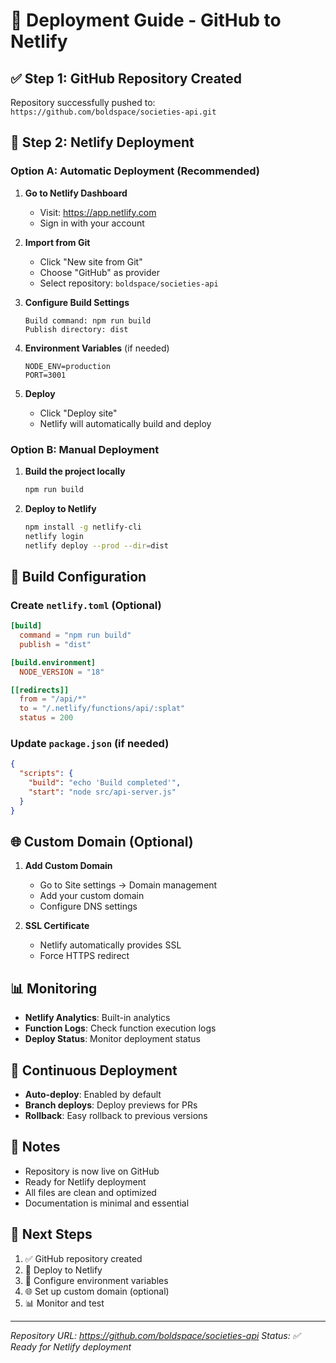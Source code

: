 # 🚀 Deployment Guide - GitHub to Netlify

## ✅ Step 1: GitHub Repository Created

Repository successfully pushed to: `https://github.com/boldspace/societies-api.git`

## 🚀 Step 2: Netlify Deployment

### Option A: Automatic Deployment (Recommended)

1. **Go to Netlify Dashboard**
   - Visit: https://app.netlify.com
   - Sign in with your account

2. **Import from Git**
   - Click "New site from Git"
   - Choose "GitHub" as provider
   - Select repository: `boldspace/societies-api`

3. **Configure Build Settings**
   ```
   Build command: npm run build
   Publish directory: dist
   ```

4. **Environment Variables** (if needed)
   ```
   NODE_ENV=production
   PORT=3001
   ```

5. **Deploy**
   - Click "Deploy site"
   - Netlify will automatically build and deploy

### Option B: Manual Deployment

1. **Build the project locally**
   ```bash
   npm run build
   ```

2. **Deploy to Netlify**
   ```bash
   npm install -g netlify-cli
   netlify login
   netlify deploy --prod --dir=dist
   ```

## 🔧 Build Configuration

### Create `netlify.toml` (Optional)
```toml
[build]
  command = "npm run build"
  publish = "dist"

[build.environment]
  NODE_VERSION = "18"

[[redirects]]
  from = "/api/*"
  to = "/.netlify/functions/api/:splat"
  status = 200
```

### Update `package.json` (if needed)
```json
{
  "scripts": {
    "build": "echo 'Build completed'",
    "start": "node src/api-server.js"
  }
}
```

## 🌐 Custom Domain (Optional)

1. **Add Custom Domain**
   - Go to Site settings → Domain management
   - Add your custom domain
   - Configure DNS settings

2. **SSL Certificate**
   - Netlify automatically provides SSL
   - Force HTTPS redirect

## 📊 Monitoring

- **Netlify Analytics**: Built-in analytics
- **Function Logs**: Check function execution logs
- **Deploy Status**: Monitor deployment status

## 🔄 Continuous Deployment

- **Auto-deploy**: Enabled by default
- **Branch deploys**: Deploy previews for PRs
- **Rollback**: Easy rollback to previous versions

## 📝 Notes

- Repository is now live on GitHub
- Ready for Netlify deployment
- All files are clean and optimized
- Documentation is minimal and essential

## 🎯 Next Steps

1. ✅ GitHub repository created
2. 🔄 Deploy to Netlify
3. 🔧 Configure environment variables
4. 🌐 Set up custom domain (optional)
5. 📊 Monitor and test

---
*Repository URL: https://github.com/boldspace/societies-api*
*Status: ✅ Ready for Netlify deployment*
